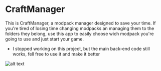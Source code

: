 # CraftManager
This is CraftManager, a modpack manager designed to save your time.
If you're tired of losing time changing modpacks an managing them to the folders they belong, use this app
to easily choose wich modpack you're going to use and just start your game.




- I stopped working on this project, but the main back-end code still works, fell free to use it and make it better


![alt text](https://media.discordapp.net/attachments/935739172164083743/1093014599869153441/CraftManager.png)
